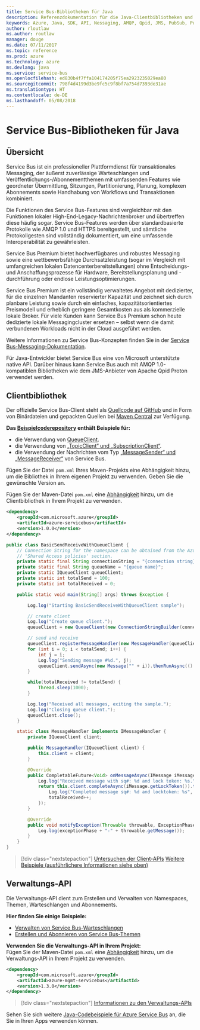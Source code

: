 ```yaml
---
title: Service Bus-Bibliotheken für Java
description: Referenzdokumentation für die Java-Clientbibliotheken und -Verwaltungsbibliotheken für Service Bus
keywords: Azure, Java, SDK, API, Nessaging, AMQP, Qpid, JMS, PubSub, Pub-Sub, Nachrichtenbroker
author: rloutlaw
ms.author: routlaw
manager: douge
ms.date: 07/11/2017
ms.topic: reference
ms.prod: azure
ms.technology: azure
ms.devlang: java
ms.service: service-bus
ms.openlocfilehash: ed830b4f7ffa104174205f75ea2923235029ea80
ms.sourcegitcommit: 798f4d4199d3be9fc5c9f8bf7a754d7393de31ae
ms.translationtype: HT
ms.contentlocale: de-DE
ms.lasthandoff: 05/08/2018
---
```

# <a name="service-bus-libraries-for-java"></a>Service Bus-Bibliotheken für Java

## <a name="overview"></a>Übersicht

Service Bus ist ein professioneller Plattformdienst für transaktionales Messaging, der äußerst zuverlässige Warteschlangen und Veröffentlichungs-/Abonnementthemen mit umfassenden Features wie geordneter Übermittlung, Sitzungen, Partitionierung, Planung, komplexen Abonnements sowie Handhabung von Workflows und Transaktionen kombiniert.

Die Funktionen des Service Bus-Features sind vergleichbar mit den Funktionen lokaler High-End-Legacy-Nachrichtenbroker und übertreffen diese häufig sogar. Service Bus-Features werden über standardbasierte Protokolle wie AMQP 1.0 und HTTPS bereitgestellt, und sämtliche Protokollgesten sind vollständig dokumentiert, um eine umfassende Interoperabilität zu gewährleisten. 

Service Bus Premium bietet hochverfügbares und robustes Messaging sowie eine wettbewerbsfähige Durchsatzleistung (sogar im Vergleich mit umfangreichen lokalen Datencenterbereitstellungen) ohne Entscheidungs- und Anschaffungsprozesse für Hardware, Bereitstellungsplanung und -durchführung oder endlose Leistungsoptimierungen. 

Service Bus Premium ist ein vollständig verwaltetes Angebot mit dedizierter, für die einzelnen Mandanten reservierter Kapazität und zeichnet sich durch planbare Leistung sowie durch ein einfaches, kapazitätsorientiertes Preismodell und erheblich geringere Gesamtkosten aus als kommerzielle lokale Broker. Für viele Kunden kann Service Bus Premium schon heute dedizierte lokale Messagingcluster ersetzen – selbst wenn die damit verbundenen Workloads nicht in der Cloud ausgeführt werden. 

Weitere Informationen zu Service Bus-Konzepten finden Sie in der [Service Bus-Messaging-Dokumentation](https://docs.microsoft.com/azure/service-bus-messaging/). 

Für Java-Entwickler bietet Service Bus eine von Microsoft unterstützte native API. Darüber hinaus kann Service Bus auch mit AMQP 1.0-kompatiblen Bibliotheken wie dem JMS-Anbieter von Apache Qpid Proton verwendet werden.

## <a name="client-library"></a>Clientbibliothek

Der offizielle Service Bus-Client steht als [Quellcode auf GitHub](https://github.com/azure/azure-service-bus-java) und in Form von Binärdateien und gepackten Quellen bei [Maven Central](http://search.maven.org/#search%7Cga%7C1%7Ca%3A%22azure-servicebus%22) zur Verfügung.

**Das [Beispielcoderepository](https://github.com/Azure/azure-service-bus/blob/master/samples/Java/) enthält Beispiele für:**
* die Verwendung von [QueueClient](https://github.com/Azure/azure-service-bus/blob/master/samples/Java/src/com/microsoft/azure/servicebus/samples/BasicSendReceiveWithQueueClient.java).
* die Verwendung von [„TopicClient“ und „SubscriptionClient“](https://github.com/Azure/azure-service-bus/blob/master/samples/Java/src/com/microsoft/azure/servicebus/samples/BasicSendReceiveWithTopicSubscriptionClient.java).
* die Verwendung der Nachrichten vom Typ [„MessageSender“ und „MessageReceiver“](https://github.com/Azure/azure-service-bus/blob/master/samples/Java/src/com/microsoft/azure/servicebus/samples/SendReceiveWithMessageSenderReceiver.java) von Service Bus.

Fügen Sie der Datei `pom.xml` Ihres Maven-Projekts eine Abhängigkeit hinzu, um die Bibliothek in Ihrem eigenen Projekt zu verwenden. Geben Sie die gewünschte Version an.

Fügen Sie der Maven-Datei `pom.xml` eine [Abhängigkeit](https://maven.apache.org/guides/getting-started/index.html#How_do_I_use_external_dependencies) hinzu, um die Clientbibliothek in Ihrem Projekt zu verwenden.

```XML
<dependency>
    <groupId>com.microsoft.azure</groupId>
    <artifactId>azure-servicebus</artifactId>
    <version>1.0.0</version>
</dependency>
```

```java
public class BasicSendReceiveWithQueueClient {
    // Connection String for the namespace can be obtained from the Azure portal under the
    // 'Shared Access policies' section.
    private static final String connectionString = "{connection string}";
    private static final String queueName = "{queue name}";
    private static IQueueClient queueClient;
    private static int totalSend = 100;
    private static int totalReceived = 0;

    public static void main(String[] args) throws Exception {

        Log.log("Starting BasicSendReceiveWithQueueClient sample");

        // create client
        Log.log("Create queue client.");
        queueClient = new QueueClient(new ConnectionStringBuilder(connectionString, queueName), ReceiveMode.PeekLock);

        // send and receive
        queueClient.registerMessageHandler(new MessageHandler(queueClient), new MessageHandlerOptions(1, false, Duration.ofMinutes(1)));
        for (int i = 0; i < totalSend; i++) {
            int j = i;
            Log.log("Sending message #%d.", j);
            queueClient.sendAsync(new Message("" + i)).thenRunAsync(() -> { Log.log("Sent message #%d.", j);});
        }

        while(totalReceived != totalSend) {
            Thread.sleep(1000);
        }

        Log.log("Received all messages, exiting the sample.");
        Log.log("Closing queue client.");
        queueClient.close();
    }

    static class MessageHandler implements IMessageHandler {
        private IQueueClient client;

        public MessageHandler(IQueueClient client) {
            this.client = client;
        }

        @Override
        public CompletableFuture<Void> onMessageAsync(IMessage iMessage) {
            Log.log("Received message with sq#: %d and lock token: %s.", iMessage.getSequenceNumber(), iMessage.getLockToken());
            return this.client.completeAsync(iMessage.getLockToken()).thenRunAsync(() -> {
                Log.log("Completed message sq#: %d and locktoken: %s", iMessage.getSequenceNumber(), iMessage.getLockToken());
                totalReceived++;
            });
        }

        @Override
        public void notifyException(Throwable throwable, ExceptionPhase exceptionPhase) {
            Log.log(exceptionPhase + "-" + throwable.getMessage());
        }
    }
}
```

> [!div class="nextstepaction"]
> [Untersuchen der Client-APIs](/java/api/overview/azure/servicebus/client)
> [Weitere Beispiele (ausführlichere Informationen siehe oben)](https://github.com/Azure/azure-service-bus/blob/master/samples/Java/)

## <a name="management-api"></a>Verwaltungs-API

Die Verwaltungs-API dient zum Erstellen und Verwalten von Namespaces, Themen, Warteschlangen und Abonnements.

**Hier finden Sie einige Beispiele:**
* [Verwalten von Service Bus-Warteschlangen](https://github.com/Azure-Samples/service-bus-java-manage-queue-with-basic-features)
* [Erstellen und Abonnieren von Service Bus-Themen](https://github.com/Azure-Samples/service-bus-java-manage-publish-subscribe-with-basic-features)

**Verwenden Sie die Verwaltungs-API in Ihrem Projekt:**
\
Fügen Sie der Maven-Datei `pom.xml` eine [Abhängigkeit](https://maven.apache.org/guides/getting-started/index.html#How_do_I_use_external_dependencies) hinzu, um die Verwaltungs-API in Ihrem Projekt zu verwenden.  

```XML
<dependency>
    <groupId>com.microsoft.azure</groupId>
    <artifactId>azure-mgmt-servicebus</artifactId>
    <version>1.3.0</version>
</dependency>
```

> [!div class="nextstepaction"]
> [Informationen zu den Verwaltungs-APIs](/java/api/overview/azure/servicebus/management)

Sehen Sie sich weitere [Java-Codebeispiele für Azure Service Bus](https://azure.microsoft.com/resources/samples/?platform=java&term=bus) an, die Sie in Ihren Apps verwenden können.
